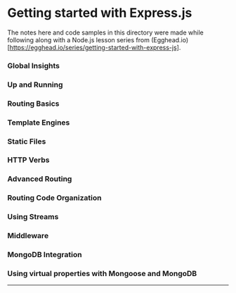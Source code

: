 # Getting started with Express.js

The notes here and code samples in this directory were made while following along with a Node.js lesson series from (Egghead.io)[https://egghead.io/series/getting-started-with-express-js].

### Global Insights



### Up and Running



### Routing Basics



### Template Engines



### Static Files



### HTTP Verbs



### Advanced Routing



### Routing Code Organization



### Using Streams



### Middleware



### MongoDB Integration



### Using virtual properties with Mongoose and MongoDB













***
